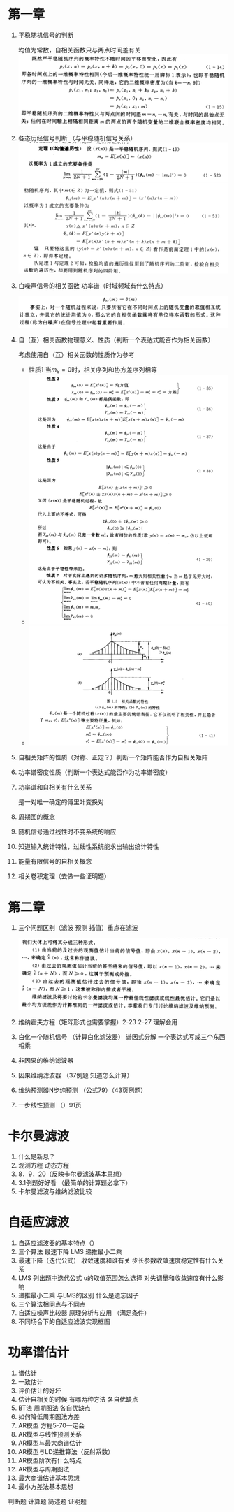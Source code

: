 
# 第一章 
1.  平稳随机信号的判断

    均值为常数，自相关函数只与两点时间差有关
    ![](2023-01-30-19-59-46.png)
2.  各态历经信号判断 （与平稳随机信号关系）
   ![](2023-01-31-15-31-50.png)
   ![](2023-01-31-15-32-50.png)
3.  白噪声信号的相关函数 功率谱（时域频域有什么特点）



    ![](2023-01-31-15-33-56.png)
4.  自（互）相关函数物理意义、性质（判断一个表达式能否作为相关函数）

    考虑使用自（互）相关函数的性质作为参考
    * 性质1 当${m_x = 0}$时，相关序列和协方差序列相等
    * ![](2023-01-31-15-50-24.png)
    * ![](2023-01-31-15-29-40.png)

5.  自相关矩阵的性质（对称、正定？）判断一个矩阵能否作为自相关矩阵


6.  功率谱密度性质（判断一个表达式能否作为功率谱密度）
7.  功率谱和自相关有什么关系

    是一对唯一确定的傅里叶变换对
8.  周期图的概念
9.  随机信号通过线性时不变系统的响应
10.  知道输入统计特性，过线性系统能求出输出统计特性
11.  能量有限信号的自相关概念
12.  相关卷积定理（去做一些证明题）
# 第二章
1. 三个问题区别（滤波 预测 插值）重点在滤波

   ![](2023-01-31-16-30-54.png)
2. 维纳霍夫方程（矩阵形式也需要掌握）2-23 2-27 理解会用
3. 白化一个随机信号 （计算白化滤波器） 谱因式分解 一个表达式写成三个东西相乘
4. 非因果的维纳滤波器
5. 因果维纳滤波器 （37例题 知道怎么计算）
6. 维纳预测器N步纯预测 （公式79）（43页例题）
7. 一步线性预测 （）91页
# 卡尔曼滤波
1. 什么是新息？
2. 观测方程 动态方程
3. 8，9，20（反映卡尔曼滤波基本思想）
4. 3.1例题好好看 （最简单的计算题必拿下）
5. 卡尔曼滤波与维纳滤波比较
# 自适应滤波
1. 自适应滤波器的基本特点（）
2. 三个算法 最速下降 LMS 递推最小二乘
3. 最速下降（迭代公式） 收敛速度和谁有关 步长参数收敛速度稳定性有什么关系
4. LMS 列出题中迭代公式 u的取值范围怎么选择 对失调量和收敛速度有什么影响
5. 递推最小二乘 与LMS的区别 什么是遗忘因子
6. 三个算法相同点与不同点
7. 自适应噪声比较器 原理分析与应用 （满足条件）
8. 不同场合下的自适应滤波实现框图
# 功率谱估计
1. 谱估计
2. 一致估计
3. 评价估计的好坏
4. 估计自相关的时候 有哪两种方法 各自优缺点
5. BT法 周期图法 各自优缺点
6. 如何降低周期图法方差
7. AR模型 方程5-70一定会
8. AR模型与线性预测关系
9. AR模型与最大商谱估计
10. AR模型与LD递推算法（反射系数）
11. AR模型阶次有什么特点
12. AR模型与周期图法
13. 最大商谱估计基本思想
14. 最小方差法基本思想


判断题 计算题 简述题 证明题